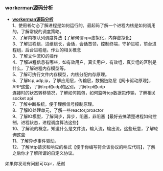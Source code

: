 ### workerman源码分析  
- **[workerman源码分析](document/start.md)**  
1、使用者勿必了解进程是如何运行的，最起码了解一个进程内核是如何调用的，了解常规的调度策略。      
2、了解内核队列调度算法【了解何谓cpu虚拟化，内存虚拟化】       
3、了解进程组，进组组长，会话，会话首领，控制终端，守护进程，前台进程组，后台进程组，作业的相关概念        
3、了解文件流IO的操作        
4、了解进程信息有哪些，如有效用户，真实用户，有效组，真实组的区别是什么，了解进程内存模型等。       
5、了解可执行文件内存模型，内核分配内存原理。         
6、了解tcp,udp,ip，了解应用层，传输层，数据链路层【网卡驱动原理】，ARP这些，了解tcp和udp的区别，了解tcp和udp        
连接时的状态转移情况，了解如何抓包，如何监听tcp数据包传输，了解相关socket api        
7、了解中断系统，便于理解信号控制原理。         
8、了解IO处理单元，了解一些reactor,proactor       
9、了解IO模型，了解同步，异步，阻塞，非阻塞【最好去搞清楚进程如何控制，进程状态，进程调度算法这些】       
10、了解流的概念，知道什么是文件流，输入流，输出流，这些玩意，了解轮询这些       
11、了解异步事件驱动。           
12、了解http请求和响应的格式【便于你编写符合该协议的响应代码】，了解之后你才了解所谓的自定义协议。         

如果你发现有问题可以pr，感谢
